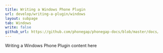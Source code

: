 ```yaml
---
title: Writing a Windows Phone Plugin
url: develop/writing-a-plugin/windows
layout: subpage
tab: Windows
write: false
github_url: https://github.com/phonegap/phonegap-docs/blob/master/docs/2-tutorials/2-develop/7-writing-a-plugin/3-windows.html.md
---
```


Writing a Windows Phone Plugin content here
